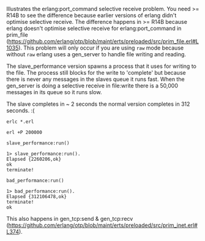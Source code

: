 Illustrates the erlang:port_command selective receive problem. You need >= R14B to see the difference because
earlier versions of erlang didn't optimise selective receive. The difference happens in >= R14B because 
erlang doesn't optimise selective receive for erlang:port_command in prim_file (https://github.com/erlang/otp/blob/maint/erts/preloaded/src/prim_file.erl#L1035).
This problem will only occur if you are using `raw` mode because without `raw` erlang uses a gen_server to handle 
file writing and reading.

The slave_performance version spawns a process that it uses for writing to the file. The process still blocks
for the write to 'complete' but because there is never any messages in the slaves queue it runs fast. When
the gen_server is doing a selective receive in file:write there is a 50,000 messages in its queue so it runs
slow.

The slave completes in ~ 2 seconds the normal version completes in 312 seconds. :(

    erlc *.erl

    erl +P 200000 

    slave_performance:run()

    1> slave_performance:run().
    Elapsed {2260206,ok}
    ok
    terminate!

    bad_performance:run()

    1> bad_performance:run().
    Elapsed {312106478,ok}
    terminate!
    ok

This also happens in gen_tcp:send & gen_tcp:recv (https://github.com/erlang/otp/blob/maint/erts/preloaded/src/prim_inet.erl#L374).
    
